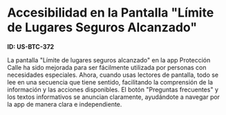 # Accesibilidad en la Pantalla "Límite de Lugares Seguros Alcanzado"

**ID: US-BTC-372**

La pantalla "Límite de lugares seguros alcanzado" en la app Protección Calle ha sido mejorada para ser fácilmente utilizada por personas con necesidades especiales. Ahora, cuando usas lectores de pantalla, todo se lee en una secuencia que tiene sentido, facilitando la comprensión de la información y las acciones disponibles. El botón "Preguntas frecuentes" y los textos informativos se anuncian claramente, ayudándote a navegar por la app de manera clara e independiente.